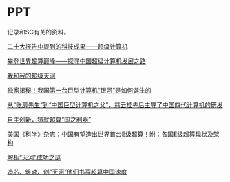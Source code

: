 # PPT

记录和SC有关的资料。

[二十大报告中提到的科技成果——超级计算机](https://mp.weixin.qq.com/s?__biz=MzAxNjYzNjkyNw==&mid=2653832896&idx=1&sn=643fb7f0d531b4519dfc0966250dd25d&chksm=802b2850b75ca1469a82dac6dd67ea9e8d8bdbfe0d129b3c6f20d89e2fef79efdb4e3d2ce972&mpshare=1&scene=1&srcid=1103wQjohiQndkhDF1OwGlPI&sharer_sharetime=1667482887451&sharer_shareid=3dfab670a7d12520d0e7f7136ac431bf&exportkey=n_ChQIAhIQwPf5bzpkq7wdtC%2BcsBzg7BLvAQIE97dBBAEAAAAAAJSVK287J%2F8AAAAOpnltbLcz9gKNyK89dVj0LFstklJr%2BRKMFnKnLVxbK07loaDRBDEO%2Bn6LCrdw2FefS43Hf8GuOguEwa096dmS5kOfHSZ69YaJqYemrprEK%2FwGPKhoN5W4MgyaNxn15IHWBlfGui4MzmgeXGsxNcKLAikAmJ3HMu2s8emBn7DN%2FpmM5UoS5sb%2BPne%2B76kUuNFJW%2FASV1qDNer60gYV6Albg1dB4K9VoMeWnvspLp2d7HAls5KIyJO%2ByW%2BjGAzJaRVKg8eqmki1aBuhzwf58NmoaR4j2MnYFUji&acctmode=0&pass_ticket=Ky1FZL52Z8Uf0C8GfHiCqE0cduyANi%2FZ96XKbFVgrKg4R9KjKGkYWdptBz8w%2BL%2B4&wx_header=0#rd)

[攀登世界超算巅峰——探寻中国超级计算机发展之路](https://mp.weixin.qq.com/s?__biz=MzU4MjY2OTY2NQ==&mid=2247489647&idx=1&sn=680baff63fe66655930cef321d7a4f7a&chksm=fdb59c61cac215776990eff42dec81b251eeacc8d61edc16e85e1cbc9298099c2710f2ec5cca&mpshare=1&scene=1&srcid=1108Yo3rvlbimxvrQXXBuP72&sharer_sharetime=1667915904617&sharer_shareid=3dfab670a7d12520d0e7f7136ac431bf&exportkey=n_ChQIAhIQ86bNbCyUUmT6ElyPoqUGiBL0AQIE97dBBAEAAAAAALYzBBh4vbIAAAAOpnltbLcz9gKNyK89dVj0%2BYKeoyrUsgSLTPQzFx3JotqTz0MeGQQUoTTiO3iSCFmKtexHYrZelkAiBa8NtGpHbsH0oHM20ARgxtjvrZaCh8p4JC7AOs3JvqYjWdEqCnheldb1DSl7K2kXKHs2%2FurbhNR5RknqhFDGX5JGUk9PN4VDr4zZN84n8cOE8JFsmPiYbzmMla5BigIzcsgF5MHOC8WtVFbiHom2NNgtZ9yLClMCoBcOmtGTEAtR4Uo7FwZfKr7YXASqMhY7I4uTcgJxJxmKUqwx%2BRl7EHEE6k0%3D&acctmode=0&pass_ticket=Ky1FZL52Z8Uf0C8GfHiCqE0cduyANi%2FZ96XKbFVgrKjkxRt1JANvTL9mnB3wl5uC&wx_header=0#rd)

[我和我的超级天河](https://mp.weixin.qq.com/s?__biz=MzAxNjYzNjkyNw==&mid=2653797369&idx=1&sn=331d7e26584961d6ff6c5b5d77f660ae&chksm=8028d569b75f5c7ff7aa2d6381d895679277e888afd2c62a2c36e150557bc2dc0a23d76f678e&mpshare=1&scene=1&srcid=0612Ol8wl5uoIaxhJvTeiMi2&sharer_sharetime=1655044584073&sharer_shareid=3dfab670a7d12520d0e7f7136ac431bf&exportkey=n_ChQIAhIQFNa39KCJC51G9IshDAdHzRL0AQIE97dBBAEAAAAAAA4EC%2F5xKHIAAAAOpnltbLcz9gKNyK89dVj0%2F7IsuaoWc05Gz5O%2BbzA4uMzXnnggFi2736yq1IMOpRLoxqvm82duUKIMPUa2I0xS1RkjYzcPkoR6xM2tI1MVjmxi1Ls6B8ew3%2BW5P0H1VaXEUtbcYdkJ6Pj%2BSVnZwGia5eCoqV%2BqjRpNwBLPYmb6CZUDvA%2F2UIlHexjIzYsa3jej62ktf9o%2Bi0A7GDbvjAGG%2FZ%2FyNWqdhUBmV3aXAcG0Tqmbv%2BRWz9ushP32uRv1%2BB6fl2dvdRAdquklSZ%2BHTfrDmi7B2xIXuT8w%2FfeeobA%3D&acctmode=0&pass_ticket=Ky1FZL52Z8Uf0C8GfHiCqE0cduyANi%2FZ96XKbFVgrKhYgc%2FdnM%2FyaywD89G4Vfr%2B&wx_header=0#rd)

[独家揭秘！我国第一台巨型计算机“银河”是如何诞生的](https://mp.weixin.qq.com/s?__biz=MzA3MzI0OTE4OA==&mid=2652932789&idx=2&sn=137ee6165513a7bb7f56e700e6d29afa&chksm=84c5d27eb3b25b6873e12ff0f4a3c3f8bea73277e08703f5b6d4429db564386d368db1479d2e&mpshare=1&scene=1&srcid=0612p3rePc2akAaMm0eX9OwX&sharer_sharetime=1655112019465&sharer_shareid=3dfab670a7d12520d0e7f7136ac431bf&exportkey=n_ChQIAhIQqDohbr1vzjxliSfHcYVHERL0AQIE97dBBAEAAAAAAJRbGSGvDaoAAAAOpnltbLcz9gKNyK89dVj0yiWm40KIsebfv2QqVRp3tv6TMqa4Y%2F1OYbHsNYiXHeDplKKJKXEthunW%2FcaofzBIeV5r9acs05HBPm9sIEtJe7AAGGZqpsuS1gmsXfXZDK8xIzb7Gb3VUTTOR120CwDBY8HII91B3em3N8AvmsTAiygbpq93Bl3YZTlH54gD8Izol5nh3dijvPVRcKzEgx2BRXFpPLG5Q9cJraEuG2cdigF9KGuyxOyCX5WmQ2%2Fjbvg9Svy%2FfFy%2BxJuFB8r0fJzbRtRHTDhiph%2FJcN5GSdQ%3D&acctmode=0&pass_ticket=Ky1FZL52Z8Uf0C8GfHiCqE0cduyANi%2FZ96XKbFVgrKhP7PWvhhGSAzukRMxK098N&wx_header=0#rd)

[从“账房先生”到“中国巨型计算机之父”，慈云桂先后主导了中国四代计算机的研发](https://mp.weixin.qq.com/s?__biz=MjM5MjAwODM4MA==&mid=2650771600&idx=1&sn=aefdd79121131adbb61c644c37220731&chksm=bea7e14389d06855998178dd3b886b39acc4c90e6adfdef73f9f0fa7c6ae49824943f09836c0&mpshare=1&scene=1&srcid=0813I93eeboMJmRZH22hQtlw&sharer_sharetime=1604493328815&sharer_shareid=8e2688cb618b4eba8dfafcaf88e47eec&exportkey=n_ChQIAhIQs6grjMmFfCGfmgfLYRcAeBL0AQIE97dBBAEAAAAAAOGLA6One4AAAAAOpnltbLcz9gKNyK89dVj0yiwBd8CiYChdBrMBqSe2F9Al0piX0ytbTyVR9pv5H6rt3m3auJ%2BM43tc9yKCUr0aA76M%2Fx%2BCnPaUcc%2Fq9lonFDMtmKNeUio3JV9Ir%2FUo4BFWN0O9zkqc9kZtzybB356%2BRvjXajDrqqGcW2Jtj9q5Zs1kzoOJX4emeGJ3Yw3tHTmQVOmudlh9Sr0AT2MSgECEtOQhYj4KC6pQy2PmZUcua%2FLXiWYr9JXWhwMV76iyREJzfbLgetpiob2GmviWeKeeFmtxIUy6Oc4Ad6naMao%3D&acctmode=0&pass_ticket=Ky1FZL52Z8Uf0C8GfHiCqE0cduyANi%2FZ96XKbFVgrKhx7X9fosL6n9wO8zKQC1ci&wx_header=0#rd)

[自主创新，铸就超算“国之利器”](https://mp.weixin.qq.com/s?__biz=MzI3NDI5MjI4OQ==&mid=2247527816&idx=2&sn=e33e80f0e22bfcc5a64105998e1a3023&chksm=eb1466a6dc63efb02d90861c6b09d5a87a8c80ec63921ea1a97e3c7ccc60f5e8fcaffa660b47&mpshare=1&scene=1&srcid=&sharer_sharetime=1569542089670&sharer_shareid=8e2688cb618b4eba8dfafcaf88e47eec&exportkey=n_ChQIAhIQGUerGyANOkDHZSqDXVWgjxLoAQIE97dBBAEAAAAAAN3kDoN52FcAAAAOpnltbLcz9gKNyK89dVj0eG5PzI72%2FI7CR%2FlBGE46c696SB7tGL7PFOZJpxBKt7T%2FMALFao9h%2FmteAAgeU9iMENBrE%2BMdqAISJr%2BWYtl0KOsT6OLey9RC%2BHHwXNapUu1Z4UrGO8N%2BJs5zuGg7JkXKAndT5hBq8pW41neaO%2BMmLquPLL7HBsZYqZeIWuAfkWf4ymzksbFe7Yso6ZI32oR2alWIOeAjcm%2Bz8jmFiEUsHUwTK11CgC0zCQks6dY0stm1q0aBhHeYMSVWFfs7fFlSEK8%3D&acctmode=0&pass_ticket=Ky1FZL52Z8Uf0C8GfHiCqE0cduyANi%2FZ96XKbFVgrKhkKplTnTJzkxaa6O%2F8xpjs&wx_header=0#rd)

[美国《科学》杂志：中国有望造出世界首台E级超算！附：各国E级超算现状及架构](https://mp.weixin.qq.com/s?__biz=MzAxOTIxNTg0Mg==&mid=2651003650&idx=1&sn=da89643783d9cb23a6bff2a724350cfb&chksm=803ddf8fb74a569965787b6086a1c7030460b84cfee57a0b393393de31314ee8e28a9ef6538c&mpshare=1&scene=1&srcid=&sharer_sharetime=1578371079138&sharer_shareid=8e2688cb618b4eba8dfafcaf88e47eec&exportkey=n_ChQIAhIQ4yu%2B8%2FAeqnYhiADOzT2XGRL0AQIE97dBBAEAAAAAAHTcOt%2BpIskAAAAOpnltbLcz9gKNyK89dVj0ATMZRD1C1fsezx3NrP8Ak0NfWfckXnyq7IXOURa5Uk6WxxzyMIrH9hX7rebJV0xn%2BMkMcn2vsyhnwkVwP9LZ83lsrkiSSLbqVrFy4LRIioEtubSVv1zPizgHdlSxyO3mvZ354kUZZMqKQw14a9LwnifbQrJDlz2VIuY%2BuzaXbr79kBbX0u%2BA6dIGfkzCSRnoKac7U5cm2RR4eAx2bw%2BYywpkwLjsDNuaraVugjWPhO%2B9B2Ho4RMo2kfJfub%2F%2BkiVuR5rVKX5INklIf9fOYU%3D&acctmode=0&pass_ticket=Ky1FZL52Z8Uf0C8GfHiCqE0cduyANi%2FZ96XKbFVgrKiGfqwGzuYRlH2xIah4QBXK&wx_header=0#rd)

[解析“天河”成功之谜](http://mil.news.sina.com.cn/2013-08-30/0600737983.html?domain=mil.news.sina.com.cn&from=wap)

[造芯、筑魂、创“天河”他们书写超算中国速度](https://www.toutiao.com/article/6939648273623974414/?app=news_article&timestamp=1615776271&use_new_style=1&req_id=20210315104430010151078158141F6654&group_id=6939648273623974414&share_token=20E10FCB-D6C6-4322-BE81-680D9A38FE9A&tt_from=weixin_moments&utm_source=weixin_moments&utm_medium=toutiao_ios&utm_campaign=client_share&wxshare_count=7&from=timeline&source=m_redirect&wid=1667916542632)
